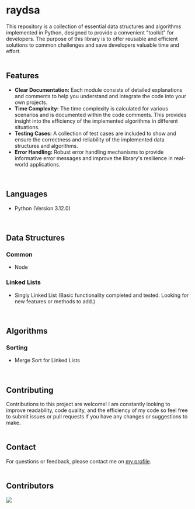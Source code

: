 # raydsa
This repository is a collection of essential data structures and algorithms implemented in Python, designed to provide a convenient "toolkit" for developers. The purpose of this library is to offer reusable and efficient solutions to common challenges and save developers valuable time and effort.
<br>
<br>
## Features
- **Clear Documentation:** Each module consists of detailed explanations and comments to help you understand and integrate the code into your own projects.
- **Time Complexity:** The time complexity is calculated for various scenarios and is documented within the code comments. This provides insight into the efficiency of the implemented algorithms in different situations.
- **Testing Cases:** A collection of test cases are included to show and ensure the correctness and reliability of the implemented data structures and algorithms.
- **Error Handling:** Robust error handling mechanisms to provide informative error messages and improve the library's resilience in real-world applications.
<br>

## Languages
- Python (Version 3.12.0)
<br>

## Data Structures
### Common
- Node

### Linked Lists
- Singly Linked List (Basic functionality completed and tested. Looking for new features or methods to add.)
<br>

## Algorithms
### Sorting
- Merge Sort for Linked Lists
<br>

## Contributing
Contributions to this project are welcome! I am constantly looking to improve readability, code quality, and the efficiency of my code so feel free to submit issues or pull requests if you have any changes or suggestions to make.
<br>
<br>

## Contact
For questions or feedback, please contact me on [my profile](https://github.com/wangster6).
<br>
<br>

## Contributors
<a href="https://github.com/wangster6/raydsa/graphs/contributors">
  <img src="https://contrib.rocks/image?repo=wangster6/raydsa" />
</a>
